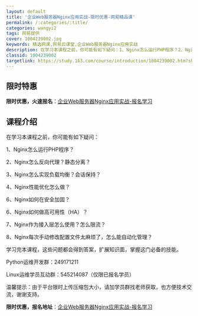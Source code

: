 ```yaml
---
layout: default
title: '企业Web服务器Nginx应用实战-限时优惠-网易精品课'
permalink: /:categories/:title/
categories: wangyi2
tags: 网易提供
cover: 1004239002.jpg
keywords: 精选网课,网易云课堂,企业Web服务器Nginx应用实战
description: 在学习本课程之前，你可能有如下疑问：1、Nginx怎么运行PHP程序？2、Nginx怎么反向代理？静态分离？3、Ngin
classid: 1004239002
targetlink: https://study.163.com/course/introduction/1004239002.htm?share=1&shareId=1025206652&utm_campaign=share&utm_medium=iphoneShare&utm_source=&utm_u=1025206652
---
```


## 限时特惠

**限时优惠，火速报名**：[企业Web服务器Nginx应用实战-报名学习](https://study.163.com/course/introduction/1004239002.htm?share=1&shareId=1025206652&utm_campaign=share&utm_medium=iphoneShare&utm_source=&utm_u=1025206652)

## 课程介绍

在学习本课程之前，你可能有如下疑问：

1、Nginx怎么运行PHP程序？

2、Nginx怎么反向代理？静态分离？

3、Nginx怎么实现负载均衡？会话保持？

4、Nginx性能优化怎么做？

6、Nginx如何在安全加固？

6、Nginx如何做高可用性（HA）？

7、Nginx作为接入层怎么使用？怎么限流？

8、Nginx每次手动修改配置文件太麻烦了，怎么能自动化管理？ 



学习完本课程，这些问题都会得到答案，扩展知识面，掌握这门必备的技能。



Python运维开发群：​249171211

Linux运维学员互动群：545214087（仅限已报名学员）



温馨提示：由于平台限时上传压缩包大小，请加学员群找老师获取，也方便技术交流，谢谢支持。

**限时优惠，报名地址**：[企业Web服务器Nginx应用实战-报名学习](https://study.163.com/course/introduction/1004239002.htm?share=1&shareId=1025206652&utm_campaign=share&utm_medium=iphoneShare&utm_source=&utm_u=1025206652)

